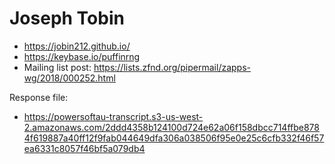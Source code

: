 # Joseph Tobin

* <https://jobin212.github.io/>
* <https://keybase.io/puffinrng>
* Mailing list post: <https://lists.zfnd.org/pipermail/zapps-wg/2018/000252.html>

Response file:

* <https://powersoftau-transcript.s3-us-west-2.amazonaws.com/2ddd4358b124100d724e62a06f158dbcc714ffbe8784f619887a40ff12f9fab044649dfa306a038506f95e0e25c6cfb332f46f57ea6331c8057f46bf5a079db4>
